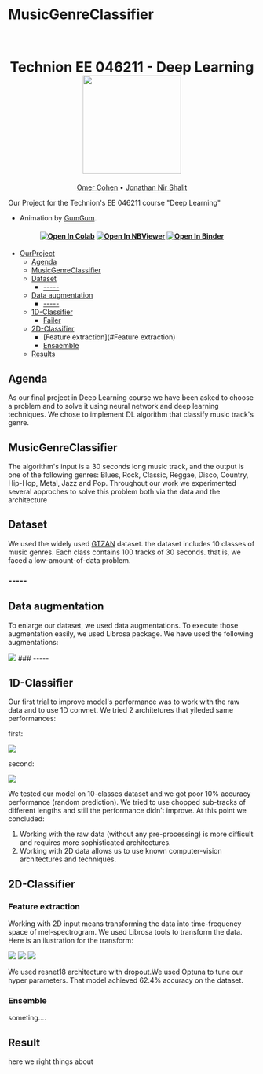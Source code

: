 # MusicGenreClassifier
<h1 align="center">
  <br>
Technion EE 046211 - Deep Learning
  <br>
  <img src="https://raw.githubusercontent.com/taldatech/ee046211-deep-learning/main/assets/nn_gumgum.gif" height="200">
</h1>
  <p align="center">
    <a href="https://taldatech.github.io">Omer Cohen</a> •
    <a href="https://github.com/royg27">Jonathan Nir Shalit</a>
  </p>

Our Project for the Technion's EE 046211 course "Deep Learning"
* Animation by <a href="https://medium.com/@gumgumadvertisingblog">GumGum</a>.

<h4 align="center">
    <a href="https://colab.research.google.com/github/taldatech/ee046211-deep-learning"><img src="https://colab.research.google.com/assets/colab-badge.svg" alt="Open In Colab"/></a>
    <a href="https://nbviewer.jupyter.org/github/taldatech/ee046211-deep-learning/tree/main/"><img src="https://jupyter.org/assets/main-logo.svg" alt="Open In NBViewer"/></a>
    <a href="https://mybinder.org/v2/gh/taldatech/ee046211-deep-learning/main"><img src="https://mybinder.org/badge_logo.svg" alt="Open In Binder"/></a>

</h4>


- [OurProject](#OurProject)
  * [Agenda](#agenda)
  * [MusicGenreClassifier](#MusicGenreClassifier)
  * [Dataset](#Dataset)
    + [-----](#-----)
  * [Data augmentation](#installation-instructions)
    + [-----](#-----)
  * [1D-Classifier](#installation-instructions)
    + [Failer](#Failer)
  * [2D-Classifier](#installation-instructions)
    + [Feature extraction](#Feature extraction)
    + [Ensaemble](#Ensemble)
  * [Results](#Results)






## Agenda
As our final project in Deep Learning course we have been asked to choose a problem and to solve it using neural network and deep learning techniques. We chose to implement DL algorithm that classify music track's genre.

## MusicGenreClassifier
 The algorithm's input is a 30 seconds long music track, and the output is one of the following genres: Blues, Rock, Classic, Reggae, Disco, Country, Hip-Hop, Metal, Jazz and Pop. Throughout our work we experimented several approches to solve this problem both via the data and the architecture

## Dataset
We used the widely used [GTZAN](http://marsyas.info/downloads/datasets.html) dataset. the dataset includes 10 classes of music genres. Each class contains 100 tracks of 30 seconds. that is, we faced a low-amount-of-data problem.

### -----

## Data augmentation
To enlarge our dataset, we used data augmentations. To execute those augmentation easily, we used Librosa package.
We have used the following augmentations:

<img src="/img/data_aug.png">
### -----

## 1D-Classifier
Our first trial  to improve model's performance was to work with the raw data and to use 1D convnet. We tried 2 architetures that yileded same performances:

first:

<img src="/img/1dconvnetver1.png">

second:

<img src="/img/1dconvnetver2.png">

We tested our model on 10-classes dataset and we got poor 10% accuracy performance (random prediction). We tried to use chopped sub-tracks of different lengths and still the performance didn’t improve.
At this point we concluded:
1.	Working with the raw data (without any pre-processing) is more difficult and requires more sophisticated architectures. 
2.	Working with 2D data allows us to use known computer-vision architectures  and techniques.

## 2D-Classifier
### Feature extraction
Working with 2D input means transforming the data into time-frequency space of mel-spectrogram. We used Librosa tools to transform the data. Here is an ilustration for the transform:

<img src="/img/original_track.png">

<img src="/img/original_track_db.png">

<img src="/img/mel.png">



We used resnet18 architecture with dropout.We used Optuna to tune our hyper parameters. That model achieved 62.4% accuracy on the dataset.




### Ensemble
someting....


## Result
here we right things about 

